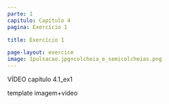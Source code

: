 ```yaml
---
parte: 1
capitulo: Capítulo 4
pagina: Exercício 1

title: Exercício 1

page-layout: exercice
image: 1pulsacao.jpg+colcheia_e_semicolcheias.png
---
```

VÍDEO capítulo 4.1_ex1

template imagem+vídeo
